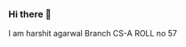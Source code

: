 ### Hi there 👋
I am harshit agarwal
Branch CS-A
ROLL no 57

<!--
**Harshit1agarwal/Harshit1agarwal** is a ✨ _special_ ✨ repository because its `README.md` (this file) appears on your GitHub profile.
-->
